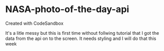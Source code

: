 # NASA-photo-of-the-day-api
Created with CodeSandbox

It's a litle messy but this is first time without follwing tutorial that I got the data from the api on to the screen. It needs styling and I will do that this week
